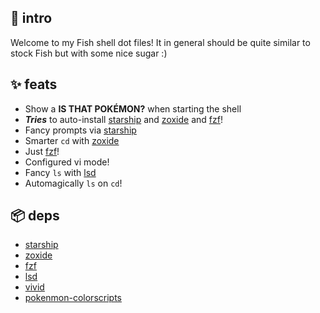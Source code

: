 ## 👋 intro

Welcome to my Fish shell dot files!
It in general should be quite similar to stock Fish but with some nice sugar :)

## ✨ feats

- Show a **IS THAT POKÉMON?** when starting the shell
- **_Tries_** to auto-install [starship](https://starship.rs) and [zoxide](https://ajeetdsouza/zoxide) and [fzf](https://github.com/junegunn/fzf)!
- Fancy prompts via [starship](https://starship.rs)
- Smarter `cd` with [zoxide](https://ajeetdsouza/zoxide)
- Just [fzf](https://github.com/junegunn/fzf)!
- Configured vi mode!
- Fancy `ls` with [lsd](https://github.com/lsd-rs/lsd)
- Automagically `ls` on `cd`!

## 📦 deps

- [starship](https://starship.rs)
- [zoxide](https://ajeetdsouza/zoxide)
- [fzf](https://github.com/junegunn/fzf)
- [lsd](https://github.com/lsd-rs/lsd)
- [vivid](https://github.com/sharkdp/vivid)
- [pokenmon-colorscripts](https://aur.archlinux.org/packages/pokemon-colorscripts-git)
